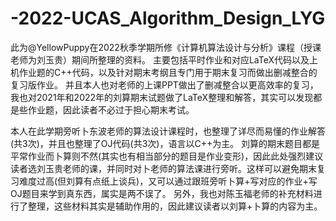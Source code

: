 # -2022-UCAS_Algorithm_Design_LYG
此为@YellowPuppy在2022秋季学期所修《计算机算法设计与分析》课程（授课老师为刘玉贵）期间所整理的资料。
主要包括平时作业和对应LaTeX代码以及上机作业题的C++代码，以及针对期末考纲且专门用于期末复习而做出删减整合的复习版作业。
并且本人也对老师的上课PPT做出了删减整合以更高效率的复习，我也对2021年和2022年的刘算期末试题做了LaTeX整理和解答，其实可以发现都是些作业题，因此读者不必过于担心期末考试。

本人在此学期旁听卜东波老师的算法设计课程时，也整理了详尽而易懂的作业解答(共3次)，并且也整理了OJ代码(共3次)，语言以C++为主。
刘算的期末题目都是平常作业而卜算则不然(其实也有相当部分的题目是作业变形)，因此此处强烈建议读者选刘玉贵老师的课，并同时对卜老师的算法课进行旁听。这样可以避免期末复习难度过高(但刘算有点纸上谈兵)，又可以通过跟班旁听卜算+写对应的作业+写OJ题目来学到真东西，属实是两不误了。
另外，我也对陈玉福老师的补充材料进行了整理，这些材料其实是辅助作用的，因此建议读者以刘算+卜算的内容为主。
